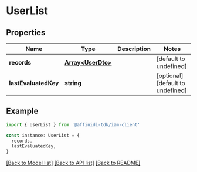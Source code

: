 # UserList

## Properties

| Name                 | Type                                   | Description | Notes                             |
| -------------------- | -------------------------------------- | ----------- | --------------------------------- |
| **records**          | [**Array&lt;UserDto&gt;**](UserDto.md) |             | [default to undefined]            |
| **lastEvaluatedKey** | **string**                             |             | [optional] [default to undefined] |

## Example

```typescript
import { UserList } from '@affinidi-tdk/iam-client'

const instance: UserList = {
  records,
  lastEvaluatedKey,
}
```

[[Back to Model list]](../README.md#documentation-for-models) [[Back to API list]](../README.md#documentation-for-api-endpoints) [[Back to README]](../README.md)
